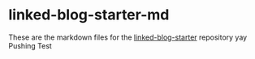 
# linked-blog-starter-md
These are the markdown files for the [linked-blog-starter](https://github.com/matthewwong525/linked-blog-starter) repository
 yay
 Pushing
 Test 